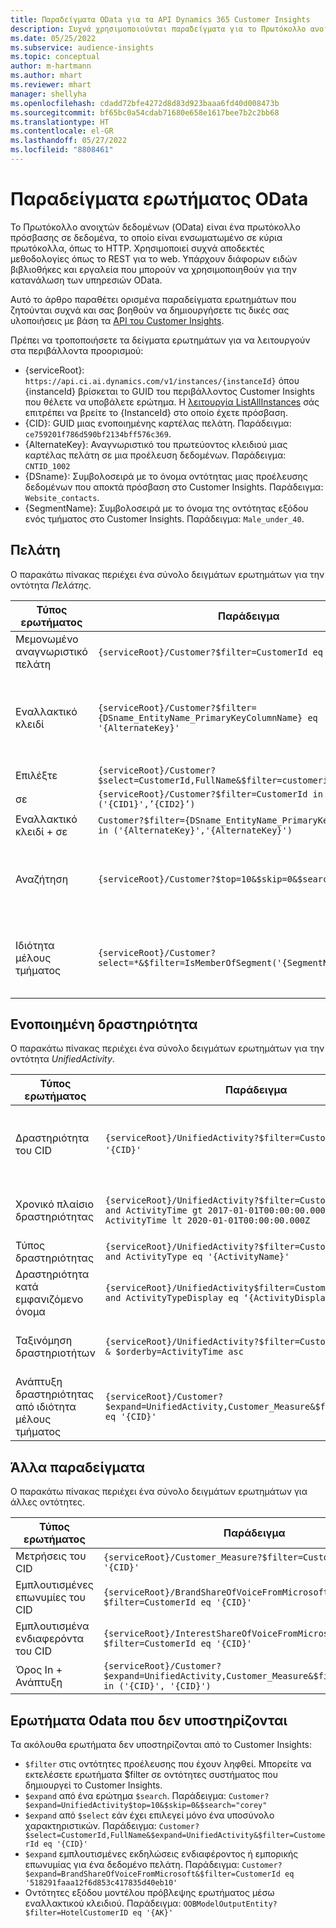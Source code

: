 ```yaml
---
title: Παραδείγματα OData για τα API Dynamics 365 Customer Insights
description: Συχνά χρησιμοποιούνται παραδείγματα για το Πρωτόκολλο ανοιχτών δεδομένων (OData) για την υποβολή ερωτημάτων στα API του Customer Insights για τον έλεγχο δεδομένων.
ms.date: 05/25/2022
ms.subservice: audience-insights
ms.topic: conceptual
author: m-hartmann
ms.author: mhart
ms.reviewer: mhart
manager: shellyha
ms.openlocfilehash: cdadd72bfe4272d8d83d923baaa6fd40d008473b
ms.sourcegitcommit: bf65bc0a54cdab71680e658e1617bee7b2c2bb68
ms.translationtype: HT
ms.contentlocale: el-GR
ms.lasthandoff: 05/27/2022
ms.locfileid: "8808461"
---
```

# <a name="odata-query-examples"></a>Παραδείγματα ερωτήματος OData

Το Πρωτόκολλο ανοιχτών δεδομένων (OData) είναι ένα πρωτόκολλο πρόσβασης σε δεδομένα, το οποίο είναι ενσωματωμένο σε κύρια πρωτόκολλα, όπως το HTTP. Χρησιμοποιεί συχνά αποδεκτές μεθοδολογίες όπως το REST για το web. Υπάρχουν διάφορων ειδών βιβλιοθήκες και εργαλεία που μπορούν να χρησιμοποιηθούν για την κατανάλωση των υπηρεσιών OData.

Αυτό το άρθρο παραθέτει ορισμένα παραδείγματα ερωτημάτων που ζητούνται συχνά και σας βοηθούν να δημιουργήσετε τις δικές σας υλοποιήσεις με βάση τα [API του Customer Insights](apis.md).

Πρέπει να τροποποιήσετε τα δείγματα ερωτημάτων για να λειτουργούν στα περιβάλλοντα προορισμού: 

- {serviceRoot}: `https://api.ci.ai.dynamics.com/v1/instances/{instanceId}` όπου {instanceId} βρίσκεται το GUID του περιβάλλοντος Customer Insights που θέλετε να υποβάλετε ερώτημα. Η [λειτουργία ListAllInstances](https://developer.ci.ai.dynamics.com/api-details#api=CustomerInsights&operation=Get-all-instances) σάς επιτρέπει να βρείτε το {InstanceId} στο οποίο έχετε πρόσβαση.
- {CID}: GUID μιας ενοποιημένης καρτέλας πελάτη. Παράδειγμα: `ce759201f786d590bf2134bff576c369`.
- {AlternateKey}: Αναγνωριστικό του πρωτεύοντος κλειδιού μιας καρτέλας πελάτη σε μια προέλευση δεδομένων. Παράδειγμα: `CNTID_1002`
- {DSname}: Συμβολοσειρά με το όνομα οντότητας μιας προέλευσης δεδομένων που αποκτά πρόσβαση στο Customer Insights. Παράδειγμα: `Website_contacts`.
- {SegmentName}: Συμβολοσειρά με το όνομα της οντότητας εξόδου ενός τμήματος στο Customer Insights. Παράδειγμα: `Male_under_40`.

## <a name="customer"></a>Πελάτη

Ο παρακάτω πίνακας περιέχει ένα σύνολο δειγμάτων ερωτημάτων για την οντότητα *Πελάτης*.

|Τύπος ερωτήματος |Παράδειγμα  | Σημείωμα  |
|---------|---------|---------|
|Μεμονωμένο αναγνωριστικό πελάτη     | `{serviceRoot}/Customer?$filter=CustomerId eq '{CID}'`          |  |
|Εναλλακτικό κλειδί    | `{serviceRoot}/Customer?$filter={DSname_EntityName_PrimaryKeyColumnName} eq '{AlternateKey}'`         |  Τα εναλλακτικά κλειδιά διατηρούνται στην ενοποιημένη οντότητα πελάτη       |
|Επιλέξτε   | `{serviceRoot}/Customer?$select=CustomerId,FullName&$filter=customerid eq '1'`        |         |
|σε    | `{serviceRoot}/Customer?$filter=CustomerId in ('{CID1}',’{CID2}’)`        |         |
|Εναλλακτικό κλειδί + σε   | `Customer?$filter={DSname_EntityName_PrimaryKeyColumnName} in ('{AlternateKey}','{AlternateKey}')`         |         |
|Αναζήτηση  | `{serviceRoot}/Customer?$top=10&$skip=0&$search="string"`        |   Επιστρέφει τα 10 πρώτα αποτελέσματα για μια συμβολοσειρά αναζήτησης      |
|Ιδιότητα μέλους τμήματος  | `{serviceRoot}/Customer?select=*&$filter=IsMemberOfSegment('{SegmentName}')&$top=10`     | Επιστρέφει έναν προκαθορισμένο αριθμό γραμμών από την οντότητα τμηματοποίησης      |

## <a name="unified-activity"></a>Ενοποιημένη δραστηριότητα

Ο παρακάτω πίνακας περιέχει ένα σύνολο δειγμάτων ερωτημάτων για την οντότητα *UnifiedActivity*.

|Τύπος ερωτήματος |Παράδειγμα  | Σημείωμα  |
|---------|---------|---------|
|Δραστηριότητα του CID     | `{serviceRoot}/UnifiedActivity?$filter=CustomerId eq '{CID}'`          | Παραθέτει δραστηριότητες ενός συγκεκριμένου προφίλ πελατών |
|Χρονικό πλαίσιο δραστηριότητας    | `{serviceRoot}/UnifiedActivity?$filter=CustomerId eq '{CID}' and ActivityTime gt 2017-01-01T00:00:00.000Z and ActivityTime lt 2020-01-01T00:00:00.000Z`     |  Δραστηριότητες ενός προφίλ πελάτη σε ένα χρονικό πλαίσιο       |
|Τύπος δραστηριότητας    |   `{serviceRoot}/UnifiedActivity?$filter=CustomerId eq '{CID}' and ActivityType eq '{ActivityName}'`        |         |
|Δραστηριότητα κατά εμφανιζόμενο όνομα     | `{serviceRoot}/UnifiedActivity$filter=CustomerId eq ‘{CID}’ and ActivityTypeDisplay eq ‘{ActivityDisplayName}’`        | |
|Ταξινόμηση δραστηριοτήτων    | `{serviceRoot}/UnifiedActivity?$filter=CustomerId eq ‘{CID}’ & $orderby=ActivityTime asc`     |  Αύξουσα ή φθίνουσα ταξινόμηση δραστηριοτήτων       |
|Ανάπτυξη δραστηριότητας από ιδιότητα μέλους τμήματος  |   `{serviceRoot}/Customer?$expand=UnifiedActivity,Customer_Measure&$filter=CustomerId eq '{CID}'`     |         |

## <a name="other-examples"></a>Άλλα παραδείγματα

Ο παρακάτω πίνακας περιέχει ένα σύνολο δειγμάτων ερωτημάτων για άλλες οντότητες.

|Τύπος ερωτήματος |Παράδειγμα  | Σημείωμα  |
|---------|---------|---------|
|Μετρήσεις του CID    | `{serviceRoot}/Customer_Measure?$filter=CustomerId eq '{CID}'`          |  |
|Εμπλουτισμένες επωνυμίες του CID    | `{serviceRoot}/BrandShareOfVoiceFromMicrosoft?$filter=CustomerId eq '{CID}'`  |       |
|Εμπλουτισμένα ενδιαφερόντα του CID    |   `{serviceRoot}/InterestShareOfVoiceFromMicrosoft?$filter=CustomerId eq '{CID}'`       |         |
|Όρος In + Ανάπτυξη     | `{serviceRoot}/Customer?$expand=UnifiedActivity,Customer_Measure&$filter=CustomerId in ('{CID}', '{CID}')`         | |

## <a name="not-supported-odata-queries"></a>Ερωτήματα Odata που δεν υποστηρίζονται

Τα ακόλουθα ερωτήματα δεν υποστηρίζονται από το Customer Insights:

- `$filter` στις οντότητες προέλευσης που έχουν ληφθεί. Μπορείτε να εκτελέσετε ερωτήματα $filter σε οντότητες συστήματος που δημιουργεί το Customer Insights.
- `$expand` από ένα ερώτημα `$search`. Παράδειγμα: `Customer?$expand=UnifiedActivity$top=10&$skip=0&$search="corey"`
- `$expand` από `$select` εάν έχει επιλεγεί μόνο ένα υποσύνολο χαρακτηριστικών. Παράδειγμα: `Customer?$select=CustomerId,FullName&$expand=UnifiedActivity&$filter=CustomerId eq '{CID}'`
- `$expand` εμπλουτισμένες εκδηλώσεις ενδιαφέροντος ή εμπορικής επωνυμίας για ένα δεδομένο πελάτη. Παράδειγμα: `Customer?$expand=BrandShareOfVoiceFromMicrosoft&$filter=CustomerId eq '518291faaa12f6d853c417835d40eb10'`
- Οντότητες εξόδου μοντέλου πρόβλεψης ερωτήματος μέσω εναλλακτικού κλειδιού. Παράδειγμα: `OOBModelOutputEntity?$filter=HotelCustomerID eq '{AK}'`
